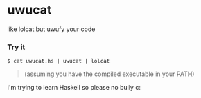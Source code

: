 # uwucat
like lolcat but uwufy your code

### Try it
```
$ cat uwucat.hs | uwucat | lolcat
```
> (assuming you have the compiled executable in your PATH)

I'm trying to learn Haskell so please no bully c: